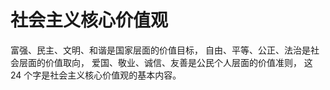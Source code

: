 # 社会主义核心价值观

富强、民主、文明、和谐是国家层面的价值目标，
自由、平等、公正、法治是社会层面的价值取向，
爱国、敬业、诚信、友善是公民个人层面的价值准则，
这 24 个字是社会主义核心价值观的基本内容。
